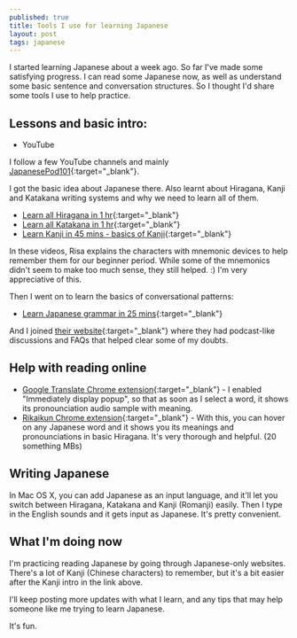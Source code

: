 ```yaml
---
published: true
title: Tools I use for learning Japanese
layout: post
tags: japanese
---
```

I started learning Japanese about a week ago. So far I've made some satisfying progress. I can read some Japanese now, as well as understand some basic sentence and conversation structures. So I thought I'd share some tools I use to help practice.

<!--more-->

## Lessons and basic intro:

- YouTube

I follow a few YouTube channels and mainly [JapanesePod101](https://www.youtube.com/user/japanesepod101){:target="_blank"}.

I got the basic idea about Japanese there. Also learnt about Hiragana, Kanji and Katakana writing systems and why we need to learn all of them.

- [Learn all Hiragana in 1 hr](https://www.youtube.com/watch?v=6p9Il_j0zjc){:target="_blank"}
- [Learn all Katakana in 1 hr](https://www.youtube.com/watch?v=s6DKRgtVLGA){:target="_blank"}
- [Learn Kanji in 45 mins - basics of Kanji](https://www.youtube.com/watch?v=mPppVDX_GiY&t=1s){:target="_blank"}

In these videos, Risa explains the characters with mnemonic devices to help remember them for our beginner period. While some of the mnemonics didn't seem to make too much sense, they still helped. :) I'm very appreciative of this.

Then I went on to learn the basics of conversational patterns:

- [Learn Japanese grammar in 25 mins](https://www.youtube.com/watch?v=BckC9gXghIc&t=596s){:target="_blank"}

And I joined [their website](https://www.japanesepod101.com/){:target="_blank"} where they had podcast-like discussions and FAQs that helped clear some of my doubts.

## Help with reading online

- [Google Translate Chrome extension](https://chrome.google.com/webstore/detail/google-translate/aapbdbdomjkkjkaonfhkkikfgjllcleb){:target="_blank"} - I enabled "Immediately display popup", so that as soon as I select a word, it shows its pronounciation audio sample with meaning.
- [Rikaikun Chrome extension](https://chrome.google.com/webstore/detail/jipdnfibhldikgcjhfnomkfpcebammhp){:target="_blank"} - With this, you can hover on any Japanese word and it shows you its meanings and pronounciations in basic Hiragana. It's very thorough and helpful. (20 something MBs)

## Writing Japanese

In Mac OS X, you can add Japanese as an input language, and it'll let you switch between Hiragana, Katakana and Kanji (Romanji) easily. Then I type in the English sounds and it gets input as Japanese. It's pretty convenient.

## What I'm doing now

I'm practicing reading Japanese by going through Japanese-only websites. There's a lot of Kanji (Chinese characters) to remember, but it's a bit easier after the Kanji intro in the link above.

I'll keep posting more updates with what I learn, and any tips that may help someone like me trying to learn Japanese.

It's fun.
